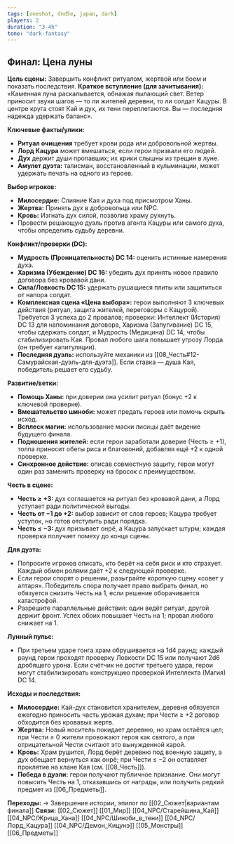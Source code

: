 ```yaml
---
tags: [oneshot, dnd5e, japan, dark]
players: 2
duration: "3-4h"
tone: "dark-fantasy"
---
```


## Финал: Цена луны
**Цель сцены:** Завершить конфликт ритуалом, жертвой или боем и показать последствия.
**Краткое вступление (для зачитывания):** «Каменная луна раскалывается, обнажая пылающий свет. Ветер приносит звуки шагов — то ли жителей деревни, то ли солдат Кацуры. В центре круга стоят Кай и дух, их тени переплетаются. Вы — последняя надежда удержать баланс».

**Ключевые факты/улики:**
- **Ритуал очищения** требует крови рода или добровольной жертвы.
- **Лорд Кацура** может вмешаться, если герои призвали его людей.
- **Дух** держит души пропавших; их крики слышны из трещин в луне.
- **Амулет дуэта:** талисман, восстановленный в кульминации, может удержать печать на одного из героев.

**Выбор игроков:**
- **Милосердие:** Слияние Кая и духа под присмотром Ханы.
- **Жертва:** Принять дух в добровольца или NPC.
- **Кровь:** Изгнать дух силой, позволив храму рухнуть.
- Провести решающую дуэль против агента Кацуры или самого духа, чтобы определить судьбу деревни.

**Конфликт/проверки (DC):**
- **Мудрость (Проницательность) DC 14:** оценить истинные намерения духа.
- **Харизма (Убеждение) DC 16:** убедить дух принять новое правило договора без кровавой дани.
- **Сила/Ловкость DC 15:** удержать рушащиеся плиты или защититься от напора солдат.
- **Комплексная сцена «Цена выбора»:** герои выполняют 3 ключевых действия (ритуал, защита жителей, переговоры с Кацурой). Требуется 3 успеха до 2 провалов; проверки: Интеллект (История) DC 13 для напоминания договора, Харизма (Запугивание) DC 15, чтобы сдержать солдат, и Мудрость (Медицина) DC 14, чтобы стабилизировать Кая. Провал любого шага повышает угрозу Лорда (он требует капитуляции).
- **Последняя дуэль:** используйте механики из [[08_Честь#12-Самурайская-дуэль-для-дуэта]]. Если ставка — душа Кая, победитель решает его судьбу.

**Развитие/ветки:**
- **Помощь Ханы:** при доверии она усилит ритуал (бонус +2 к ключевой проверке).
- **Вмешательство шиноби:** может предать героев или помочь скрыть исход.
- **Всплеск магии:** использование маски лисицы даёт видение будущего финала.
- **Подношения жителей:** если герои заработали доверие (Честь ≥ +1), толпа приносит обеты риса и благовоний, добавляя ещё +2 к одной проверке.
- **Синхронное действие:** описав совместную защиту, герои могут один раз заменить проверку на бросок с преимуществом.

**Честь в сцене:**
- **Честь ≥ +3:** дух соглашается на ритуал без кровавой дани, а Лорд уступает ради политической выгоды.
- **Честь от −1 до +2:** выбор зависит от слов героев; Кацура требует уступок, но готов отступить ради порядка.
- **Честь ≤ −3:** дух призывает онрё, а Кацура запускает штурм; каждая проверка получает помеху до конца сцены.

**Для дуэта:**
- Попросите игроков описать, кто берёт на себя риск и кто страхует. Каждый обмен ролями даёт +2 к следующей проверке.
- Если герои спорят о решении, разыграйте короткую сцену «совет у алтаря». Победитель спора получает право выбрать финал, но обязуется снизить Честь на 1, если решение оборачивается катастрофой.
- Разрешите параллельные действия: один ведёт ритуал, другой держит фронт. Успех обоих повышает Честь на 1; провал любого снижает на 1.

**Лунный пульс:**
- При третьем ударе гонга храм обрушивается на 1d4 раунд; каждый раунд герои проходят проверку Ловкости DC 15 или получают 2d6 дробящего урона. Если счётчик не достиг третьего удара, герои могут стабилизировать конструкцию проверкой Интеллекта (Магия) DC 14.

**Исходы и последствия:**
- **Милосердие:** Кай-дух становится хранителем, деревня обязуется ежегодно приносить часть урожая духам; при Чести ≥ +2 договор обходится без кровавых жертв.
- **Жертва:** Новый носитель покидает деревню, но храм остаётся цел; при Чести ≥ 0 жители провожают героя как святого, а при отрицательной Чести считают это вынужденной карой.
- **Кровь:** Храм рушится, Лорд берёт деревню под военную защиту, а дух обещает вернуться как онрё; при Чести ≤ −2 он оставляет проклятие на клане Кая (см. [[08_Честь]]).
- **Победа в дуэли:** герои получают публичное признание. Они могут повысить Честь на 1, отказавшись от награды, или получить редкий предмет из [[06_Предметы]].

**Переходы:** → Завершение истории, эпилог по [[02_Сюжет|вариантам финала]]
**Связи:** [[02_Сюжет]] [[01_Мир]] [[04_NPC/Старейшина_Кай]] [[04_NPC/Жрица_Хана]] [[04_NPC/Шиноби_в_тени]] [[04_NPC/Лорд_Кацура]] [[04_NPC/Демон_Кицунэ]] [[05_Монстры]] [[06_Предметы]]
